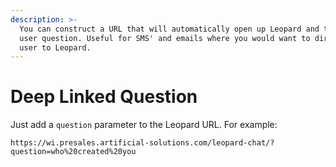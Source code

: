 ```yaml
---
description: >-
  You can construct a URL that will automatically open up Leopard and trigger a
  user question. Useful for SMS' and emails where you would want to direct the
  user to Leopard.
---
```


# Deep Linked Question

Just add a `question` parameter to the Leopard URL. For example:

```text
https://wi.presales.artificial-solutions.com/leopard-chat/?question=who%20created%20you  
```

